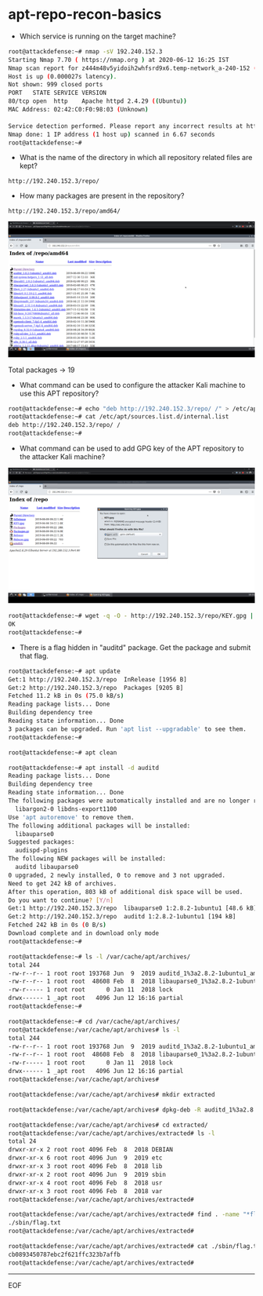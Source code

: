 # apt-repo-recon-basics

* Which service is running on the target machine?

```sh
root@attackdefense:~# nmap -sV 192.240.152.3
Starting Nmap 7.70 ( https://nmap.org ) at 2020-06-12 16:25 IST
Nmap scan report for z444m48v5yidoih2whfsrd9x6.temp-network_a-240-152 (192.240.152.3)
Host is up (0.000027s latency).
Not shown: 999 closed ports
PORT   STATE SERVICE VERSION
80/tcp open  http    Apache httpd 2.4.29 ((Ubuntu))
MAC Address: 02:42:C0:F0:98:03 (Unknown)

Service detection performed. Please report any incorrect results at https://nmap.org/submit/ .
Nmap done: 1 IP address (1 host up) scanned in 6.67 seconds
root@attackdefense:~# 
```

* What is the name of the directory in which all repository related files are kept?

```
http://192.240.152.3/repo/
```

* How many packages are present in the repository?

```
http://192.240.152.3/repo/amd64/
```

![](images/1.png)

Total packages &rarr; 19

* What command can be used to configure the attacker Kali machine to use this APT repository?

```sh
root@attackdefense:~# echo "deb http://192.240.152.3/repo/ /" > /etc/apt/sources.list.d/internal.list
root@attackdefense:~# cat /etc/apt/sources.list.d/internal.list
deb http://192.240.152.3/repo/ /
root@attackdefense:~# 
```

* What command can be used to add GPG key of the APT repository to the attacker Kali machine? 

![](images/2.png)

```sh
root@attackdefense:~# wget -q -O - http://192.240.152.3/repo/KEY.gpg | apt-key add -
OK
root@attackdefense:~# 
```

* There is a flag hidden in "auditd" package. Get the package and submit that flag.

```sh
root@attackdefense:~# apt update
Get:1 http://192.240.152.3/repo  InRelease [1956 B]
Get:2 http://192.240.152.3/repo  Packages [9205 B]
Fetched 11.2 kB in 0s (75.0 kB/s)  
Reading package lists... Done
Building dependency tree       
Reading state information... Done
3 packages can be upgraded. Run 'apt list --upgradable' to see them.
root@attackdefense:~# 
```

```sh
root@attackdefense:~# apt clean
```

```sh
root@attackdefense:~# apt install -d auditd
Reading package lists... Done
Building dependency tree       
Reading state information... Done
The following packages were automatically installed and are no longer required:
  libargon2-0 libdns-export1100
Use 'apt autoremove' to remove them.
The following additional packages will be installed:
  libauparse0
Suggested packages:
  audispd-plugins
The following NEW packages will be installed:
  auditd libauparse0
0 upgraded, 2 newly installed, 0 to remove and 3 not upgraded.
Need to get 242 kB of archives.
After this operation, 803 kB of additional disk space will be used.
Do you want to continue? [Y/n] 
Get:1 http://192.240.152.3/repo  libauparse0 1:2.8.2-1ubuntu1 [48.6 kB]
Get:2 http://192.240.152.3/repo  auditd 1:2.8.2-1ubuntu1 [194 kB]
Fetched 242 kB in 0s (0 B/s)    
Download complete and in download only mode
root@attackdefense:~# 
```

```sh
root@attackdefense:~# ls -l /var/cache/apt/archives/
total 244
-rw-r--r-- 1 root root 193768 Jun  9  2019 auditd_1%3a2.8.2-1ubuntu1_amd64.deb
-rw-r--r-- 1 root root  48608 Feb  8  2018 libauparse0_1%3a2.8.2-1ubuntu1_amd64.deb
-rw-r----- 1 root root      0 Jan 11  2018 lock
drwx------ 1 _apt root   4096 Jun 12 16:16 partial
root@attackdefense:~# 
```

```sh
root@attackdefense:~# cd /var/cache/apt/archives/
root@attackdefense:/var/cache/apt/archives# ls -l
total 244
-rw-r--r-- 1 root root 193768 Jun  9  2019 auditd_1%3a2.8.2-1ubuntu1_amd64.deb
-rw-r--r-- 1 root root  48608 Feb  8  2018 libauparse0_1%3a2.8.2-1ubuntu1_amd64.deb
-rw-r----- 1 root root      0 Jan 11  2018 lock
drwx------ 1 _apt root   4096 Jun 12 16:16 partial
root@attackdefense:/var/cache/apt/archives# 
```

```sh
root@attackdefense:/var/cache/apt/archives# mkdir extracted
```

```sh
root@attackdefense:/var/cache/apt/archives# dpkg-deb -R auditd_1%3a2.8.2-1ubuntu1_amd64.deb extracted/
```

```sh
root@attackdefense:/var/cache/apt/archives# cd extracted/
root@attackdefense:/var/cache/apt/archives/extracted# ls -l
total 24
drwxr-xr-x 2 root root 4096 Feb  8  2018 DEBIAN
drwxr-xr-x 6 root root 4096 Jun  9  2019 etc
drwxr-xr-x 3 root root 4096 Feb  8  2018 lib
drwxr-xr-x 2 root root 4096 Jun  9  2019 sbin
drwxr-xr-x 4 root root 4096 Feb  8  2018 usr
drwxr-xr-x 3 root root 4096 Feb  8  2018 var
root@attackdefense:/var/cache/apt/archives/extracted# 
```

```sh
root@attackdefense:/var/cache/apt/archives/extracted# find . -name "*flag*"
./sbin/flag.txt
root@attackdefense:/var/cache/apt/archives/extracted# 
```

```sh
root@attackdefense:/var/cache/apt/archives/extracted# cat ./sbin/flag.txt 
cb0893450787ebc2f621ffc323b7affb
root@attackdefense:/var/cache/apt/archives/extracted# 
```

----

EOF